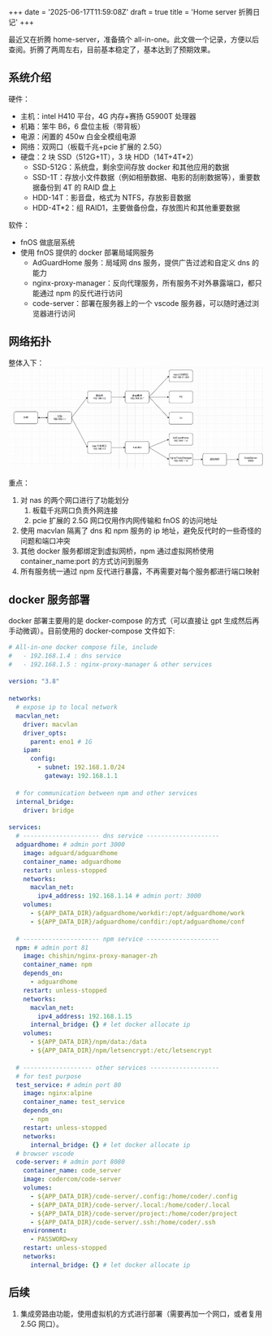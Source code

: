 +++
date = '2025-06-17T11:59:08Z'
draft = true
title = 'Home server 折腾日记'
+++

最近又在折腾 home-server，准备搞个 all-in-one。此文做一个记录，方便以后查阅。折腾了两周左右，目前基本稳定了，基本达到了预期效果。

## 系统介绍

硬件：

- 主机：intel H410 平台，4G 内存+赛扬 G5900T 处理器
- 机箱：笨牛 B6，6 盘位主板（带背板）
- 电源：闲置的 450w 白金全模组电源
- 网络：双网口（板载千兆+pcie 扩展的 2.5G）
- 硬盘：2 块 SSD（512G+1T），3 块 HDD（14T+4T\*2）
  - SSD-512G：系统盘，剩余空间存放 docker 和其他应用的数据
  - SSD-1T：存放小文件数据（例如相册数据、电影的刮削数据等），重要数据备份到 4T 的 RAID 盘上
  - HDD-14T：影音盘，格式为 NTFS，存放影音数据
  - HDD-4T\*2：组 RAID1，主要做备份盘，存放图片和其他重要数据

软件：

- fnOS 做底层系统
- 使用 fnOS 提供的 docker 部署局域网服务
  - AdGuardHome 服务：局域网 dns 服务，提供广告过滤和自定义 dns 的能力
  - nginx-proxy-manager：反向代理服务，所有服务不对外暴露端口，都只能通过 npm 的反代进行访问
  - code-server：部署在服务器上的一个 vscode 服务器，可以随时通过浏览器进行访问

## 网络拓扑

整体入下：
![network topology](../assets/home_server_network_topology.png)

重点：

1. 对 nas 的两个网口进行了功能划分
   1. 板载千兆网口负责外网连接
   2. pcie 扩展的 2.5G 网口仅用作内网传输和 fnOS 的访问地址
2. 使用 macvlan 隔离了 dns 和 npm 服务的 ip 地址，避免反代时的一些奇怪的问题和端口冲突
3. 其他 docker 服务都绑定到虚拟网桥，npm 通过虚拟网桥使用 container_name:port 的方式访问到服务
4. 所有服务统一通过 npm 反代进行暴露，不再需要对每个服务都进行端口映射

## docker 服务部署

docker 部署主要用的是 docker-compose 的方式（可以直接让 gpt 生成然后再手动微调）。目前使用的 docker-compose 文件如下:

```yaml
# All-in-one docker compose file, include
#   - 192.168.1.4 : dns service
#   - 192.168.1.5 : nginx-proxy-manager & other services

version: "3.8"

networks:
  # expose ip to local network
  macvlan_net:
    driver: macvlan
    driver_opts:
      parent: eno1 # 1G
    ipam:
      config:
        - subnet: 192.168.1.0/24
          gateway: 192.168.1.1

  # for communication between npm and other services
  internal_bridge:
    driver: bridge

services:
  # --------------------- dns service --------------------
  adguardhome: # admin port 3000
    image: adguard/adguardhome
    container_name: adguardhome
    restart: unless-stopped
    networks:
      macvlan_net:
        ipv4_address: 192.168.1.14 # admin port: 3000
    volumes:
      - ${APP_DATA_DIR}/adguardhome/workdir:/opt/adguardhome/work
      - ${APP_DATA_DIR}/adguardhome/confdir:/opt/adguardhome/conf

  # --------------------- npm service --------------------
  npm: # admin port 81
    image: chishin/nginx-proxy-manager-zh
    container_name: npm
    depends_on:
      - adguardhome
    restart: unless-stopped
    networks:
      macvlan_net:
        ipv4_address: 192.168.1.15
      internal_bridge: {} # let docker allocate ip
    volumes:
      - ${APP_DATA_DIR}/npm/data:/data
      - ${APP_DATA_DIR}/npm/letsencrypt:/etc/letsencrypt

  # ------------------- other services -------------------
  # for test purpose
  test_service: # admin port 80
    image: nginx:alpine
    container_name: test_service
    depends_on:
      - npm
    restart: unless-stopped
    networks:
      internal_bridge: {} # let docker allocate ip
  # browser vscode
  code-server: # admin port 8080
    container_name: code_server
    image: codercom/code-server
    volumes:
      - ${APP_DATA_DIR}/code-server/.config:/home/coder/.config
      - ${APP_DATA_DIR}/code-server/.local:/home/coder/.local
      - ${APP_DATA_DIR}/code-server/project:/home/coder/project
      - ${APP_DATA_DIR}/code-server/.ssh:/home/coder/.ssh
    environment:
      - PASSWORD=xy
    restart: unless-stopped
    networks:
      internal_bridge: {} # let docker allocate ip
```

## 后续

1. 集成旁路由功能，使用虚拟机的方式进行部署（需要再加一个网口，或者复用 2.5G 网口）。
